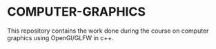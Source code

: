 # COMPUTER-GRAPHICS
This repository contains the work done during the course on computer graphics using OpenGl/GLFW in c++.
